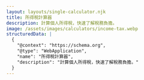 ```yaml
---
layout: layouts/single-calculator.njk
title: 所得稅計算器
description: 計算個人所得稅，快速了解稅務負擔。
image: /assets/images/calculators/income-tax.webp
structuredData: |
  {
    "@context": "https://schema.org",
    "@type": "WebApplication",
    "name": "所得稅計算器",
    "description": "計算個人所得稅，快速了解稅務負擔。"
  }
---
```

